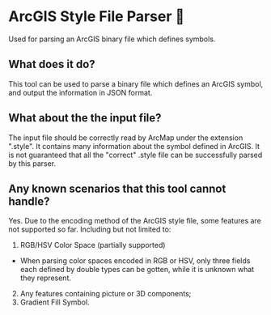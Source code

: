 # ArcGIS Style File Parser 📇
Used for parsing an ArcGIS binary file which defines symbols.

## What does it do?
This tool can be used to parse a binary file which defines an ArcGIS symbol, and output the information in JSON format.

## What about the the input file?
The input file should be correctly read by ArcMap under the extension ".style". It contains many information about the symbol
defined in ArcGIS. It is not guaranteed that all the "correct" .style file can be successfully parsed by this parser.

## Any known scenarios that this tool cannot handle?
Yes. Due to the encoding method of the ArcGIS style file, some features are not supported so far. Including but not limited to:
1. RGB/HSV Color Space (partially supported)
  - When parsing color spaces encoded in RGB or HSV, only three fields each defined by double types can be gotten, while
  it is unknown what they represent.
2. Any features containing picture or 3D components;
3. Gradient Fill Symbol.
